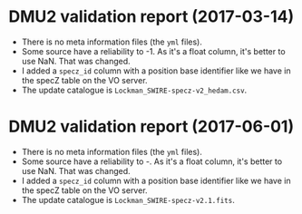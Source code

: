# DMU2 validation report (2017-03-14)

- There is no meta information files (the `yml` files).
- Some source have a reliability to -1.  As it's a float column, it's better to
  use NaN.  That was changed.
- I added a `specz_id` column with a position base identifier like we have in
  the specZ table on the VO server.
- The update catalogue is `Lockman_SWIRE-specz-v2_hedam.csv`.

# DMU2 validation report (2017-06-01)

- There is no meta information files (the `yml` files).
- Some source have a reliability to -.  As it's a float column, it's better to
  use NaN.  That was changed.
- I added a `specz_id` column with a position base identifier like we have in
  the specZ table on the VO server.
- The update catalogue is `Lockman_SWIRE-specz-v2.1.fits`.
